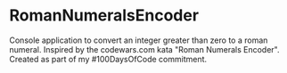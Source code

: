# RomanNumeralsEncoder
Console application to convert an integer greater than zero to a roman numeral. Inspired by the codewars.com kata "Roman Numerals Encoder". Created as part of my #100DaysOfCode commitment.
